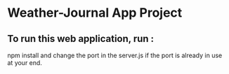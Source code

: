 # Weather-Journal App Project

## To run this web application, run :
npm install and change the port in the server.js if the port is already in use at your end.
